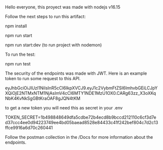 Hello everyone, this proyect was made with nodejs v16.15

Follow the next steps to run this artifact:

npm install

npm run start

npm run start:dev (to run project with nodemon)

To run the test:

npm run test

The security of the endpoints was made with JWT.
Here is an example token to run some request to this API.

eyJhbGciOiJIUzI1NiIsInR5cCI6IkpXVCJ9.eyJ1c2VybmFtZSI6ImhvbGEiLCJpYXQiOjE2NTMxNTM1NjAsImV4cCI6MTY1NDE1MzU1OX0.CARg63zz_X3oXKqNbK4KvNkSgGBtKraOAF8gJQN4tKM

to get a new token you will need this as secret in your .env

TOKEN_SECRET=1b498848649dfa5cdbe72b4ecd8b9bccd212110c6cf3d7ed37ccc4ee0d94223749ee4bd05baead8528e84433c41f242bef804c7d2c13ffce9916a6d70c260441

Follow the postman collection in the /Docs for more information about the endpoints.